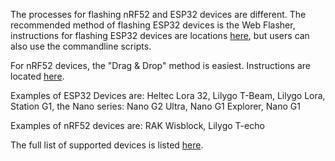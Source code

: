 The processes for flashing nRF52 and ESP32 devices are different.  The recommended method of flashing ESP32 devices is the Web Flasher, instructions for flashing ESP32 devices are locations [here](https://meshtastic.org/docs/getting-started/flashing-firmware/esp32/), but users can also use the commandline scripts. 

For nRF52 devices, the "Drag & Drop" method is easiest. Instructions are located [here](https://meshtastic.org/docs/getting-started/flashing-firmware/nrf52/).

Examples of ESP32 Devices are: Heltec Lora 32, Lilygo T-Beam, Lilygo Lora, Station G1, the Nano series: Nano G2 Ultra, Nano G1 Explorer, Nano G1

Examples of nRF52 devices are: RAK Wisblock, Lilygo T-echo

The full list of supported devices is listed [here](https://meshtastic.org/docs/supported-hardware).
